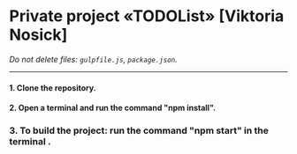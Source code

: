 # Private project «TODOList» [Viktoria Nosick]

_Do not delete files:_
_`gulpfile.js`, `package.json`._

---

#### 1. Clone the repository.

#### 2. Open a terminal and run the command "npm install".

### 3. To build the project: run the command "npm start" in the terminal .